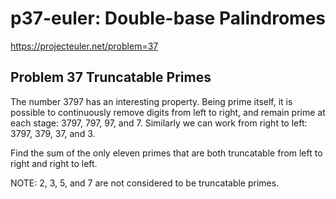 # p37-euler: Double-base Palindromes

https://projecteuler.net/problem=37

## Problem 37 Truncatable Primes

The number 3797 has an interesting property. Being prime itself, it is possible to continuously remove digits from left to right, and remain prime at each stage: 3797, 797, 97, and 7. Similarly we can work from right to left: 3797, 379, 37, and 3.

Find the sum of the only eleven primes that are both truncatable from left to right and right to left.

NOTE:
2, 3, 5, and 7 are not considered to be truncatable primes.
